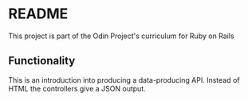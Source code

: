 # README

This project is part of the Odin Project's curriculum for Ruby on Rails

## Functionality

This is an introduction into producing a data-producing API.
Instead of HTML the controllers give a JSON output.